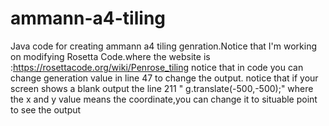 # ammann-a4-tiling
Java code for creating ammann a4 tiling genration.Notice that I'm working on modifying Rosetta Code.where the website is :https://rosettacode.org/wiki/Penrose_tiling
notice that in code you can change generation value in line 47 to change the output.
notice that if your screen shows a blank output the line 211 " g.translate(-500,-500);" where the x and y value means the coordinate,you can change it to situable point to see the output
